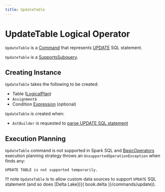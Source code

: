 ```yaml
---
title: UpdateTable
---
```


# UpdateTable Logical Operator

`UpdateTable` is a [Command](Command.md) that represents [UPDATE](../sql/AstBuilder.md#visitUpdateTable) SQL statement.

`UpdateTable` is a [SupportsSubquery](SupportsSubquery.md).

## Creating Instance

`UpdateTable` takes the following to be created:

* <span id="table"> Table ([LogicalPlan](LogicalPlan.md))
* <span id="assignments"> `Assignment`s
* <span id="condition"> Condition [Expression](../expressions/Expression.md) (optional)

`UpdateTable` is created when:

* `AstBuilder` is requested to [parse UPDATE SQL statement](../sql/AstBuilder.md#visitUpdateTable)

## Execution Planning

`UpdateTable` command is not supported in Spark SQL and [BasicOperators](../execution-planning-strategies/BasicOperators.md) execution planning strategy throws an `UnsupportedOperationException` when finds any:

```text
UPDATE TABLE is not supported temporarily.
```

!!! note
    `UpdateTable` is to allow custom data sources to support `UPDATE` SQL statement (and so does [Delta Lake]({{ book.delta }}/commands/update)).

